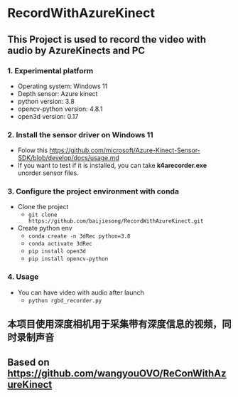 # RecordWithAzureKinect
## This Project is used to record the video with audio by AzureKinects and PC 
### 1. Experimental platform
* Operating system: Windows 11
* Depth sensor: Azure kinect
* python version: 3.8
* opencv-python version: 4.8.1
* open3d version: 0.17
### 2. Install the sensor driver on Windows 11
* Folow this https://github.com/microsoft/Azure-Kinect-Sensor-SDK/blob/develop/docs/usage.md
* If you want to test if it is installed, you can take **k4arecorder.exe** unorder sensor files.
### 3. Configure the project environment with conda
* Clone the project
  * `git clone https://github.com/baijiesong/RecordWithAzureKinect.git `
* Create python env
  * `conda create -n 3dRec python=3.8`
  * `conda activate 3dRec`
  * `pip install open3d`
  * `pip install opencv-python`
### 4. Usage
* You can have video with audio after launch
  * `python rgbd_recorder.py`
## 本项目使用深度相机用于采集带有深度信息的视频，同时录制声音
## Based on https://github.com/wangyouOVO/ReConWithAzureKinect
